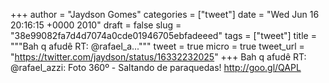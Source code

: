 
+++
author = "Jaydson Gomes"
categories = ["tweet"]
date = "Wed Jun 16 20:16:15 +0000 2010"
draft = false
slug = "38e99082fa7d4d7074a0cde01946705ebfadeeed"
tags = ["tweet"]
title = """Bah q afudê RT: @rafael_a..."""
tweet = true
micro = true
tweet_url = "https://twitter.com/jaydson/status/16332232025"
+++
Bah q afudê RT: @rafael_azzi: Foto 360º - Saltando de paraquedas! http://goo.gl/QAPL
